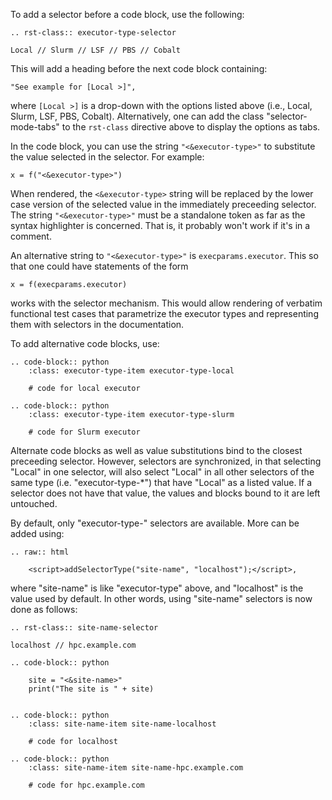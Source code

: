 To add a selector before a code block, use the following:

```
.. rst-class:: executor-type-selector

Local // Slurm // LSF // PBS // Cobalt
```

This will add a heading before the next code block containing:

    "See example for [Local >]",

where `[Local >]` is a drop-down with the options listed above (i.e.,
Local, Slurm, LSF, PBS, Cobalt). Alternatively, one can add the class
"selector-mode-tabs" to the `rst-class` directive above to  display the
options as tabs.

In the code block, you can use the string `"<&executor-type>"` to
substitute the value selected in the selector. For example:

    x = f("<&executor-type>")

When rendered, the `<&executor-type>` string will be replaced by the
lower case version of the selected value in the immediately preceeding
selector. The string `"<&executor-type>"` must be a standalone token as
far as the syntax highlighter is concerned. That is, it probably won't
work if it's in a comment.

An alternative string to `"<&executor-type>"` is `execparams.executor`.
This so that one could have statements of the form

    x = f(execparams.executor)

works with the selector mechanism. This would allow rendering of
verbatim functional test cases that parametrize the executor types and
representing them with selectors in the documentation.

To add alternative code blocks, use:

```Sphinx
.. code-block:: python
    :class: executor-type-item executor-type-local

    # code for local executor

.. code-block:: python
    :class: executor-type-item executor-type-slurm

    # code for Slurm executor
```

Alternate code blocks as well as value substitutions bind to the closest
preceeding selector. However, selectors are synchronized, in that
selecting "Local" in one selector, will also select "Local" in all other
selectors of the same type (i.e. "executor-type-*") that have "Local" as
a listed value. If a selector does not have that value, the values and
blocks bound to it are left untouched.

By default, only "executor-type-" selectors are available. More can be
added using:

```Sphinx
.. raw:: html

    <script>addSelectorType("site-name", "localhost");</script>,
```

where "site-name" is like "executor-type" above, and "localhost" is the
value used by default. In other words, using "site-name" selectors is now
done as follows:

```
.. rst-class:: site-name-selector

localhost // hpc.example.com

.. code-block:: python

    site = "<&site-name>"
    print("The site is " + site)


.. code-block:: python
    :class: site-name-item site-name-localhost

    # code for localhost

.. code-block:: python
    :class: site-name-item site-name-hpc.example.com

    # code for hpc.example.com
```
